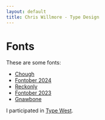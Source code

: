 ```yaml
---
layout: default
title: Chris Willmore - Type Design
---
```


# Fonts

These are some fonts:
- [Chough](/fonts/chough.html)
- [Fontober 2024](/fonts/fontober2024.html)
- [Reckonly](/fonts/reckonly.html)
- [Fontober 2023](/fonts/fontober2023.html)
- [Gnawbone](/fonts/gnawbone.html)

<!-- TODO: figure out how to get live resize in type tester -->
<!-- TODO: make it more apparent that text field is editable -- look at cues that adobe's type tester uses -->
<!-- TODO: show glyph inventory -->

I participated in [Type West](https://typewest.letterformarchive.org).
